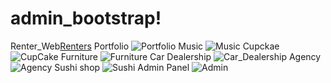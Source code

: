 # admin_bootstrap!
Renter_Web[Renters](https://user-images.githubusercontent.com/67594050/139094473-403f2995-71ca-4f4b-8c98-c0ce7fc06377.png)
Portfolio
![Portfolio](https://user-images.githubusercontent.com/67594050/139094483-8e2194c6-1bc6-4bf8-acf2-ac2dd3bb46e0.png)
Music
![Music](https://user-images.githubusercontent.com/67594050/139094486-087fb12a-4db1-47bd-96cc-52a54541a669.png)
Cupckae
![CupCake](https://user-images.githubusercontent.com/67594050/139094489-86265586-6cfb-4e7b-891c-d49fc72f0499.png)
Furniture
![Furniture](https://user-images.githubusercontent.com/67594050/139094495-7ec978d6-0fbe-4524-ae52-f54a8a609922.png)
Car Dealership
![Car_Dealership](https://user-images.githubusercontent.com/67594050/139094501-69735a83-9063-4a2c-991a-b40c5fbb7c6e.png)
Agency
![Agency](https://user-images.githubusercontent.com/67594050/139094504-1df55bcd-c3de-4577-8bbd-d7ab76c60e64.png)
Sushi shop
![Sushi](https://user-images.githubusercontent.com/67594050/139094507-5eac6bf5-f2f6-418f-8356-d19624a9014c.png)
Admin Panel
![Admin](https://user-images.githubusercontent.com/67594050/139094528-90943eee-81e7-44d5-8a4a-f6c032e1582e.png)
